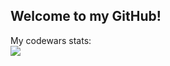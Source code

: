 <h2>Welcome to my GitHub!</h2>
<p style="margin: 0">My codewars stats:</p>
<img src="https://www.codewars.com/users/eugenekhan/badges/small" href="https://www.codewars.com/users/eugenekhan"/>

<!--
**eugenekkkhan/eugenekkkhan** is a ✨ _special_ ✨ repository because its `README.md` (this file) appears on your GitHub profile.

Here are some ideas to get you started:

- 🔭 I’m currently working on ...
- 🌱 I’m currently learning ...
- 👯 I’m looking to collaborate on ...
- 🤔 I’m looking for help with ...
- 💬 Ask me about ...
- 📫 How to reach me: ...
- 😄 Pronouns: ...
- ⚡ Fun fact: ...
-->
